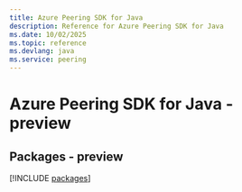 ```yaml
---
title: Azure Peering SDK for Java
description: Reference for Azure Peering SDK for Java
ms.date: 10/02/2025
ms.topic: reference
ms.devlang: java
ms.service: peering
---
```

# Azure Peering SDK for Java - preview
## Packages - preview
[!INCLUDE [packages](peering-index.md)]